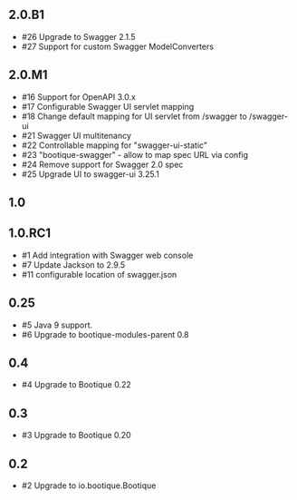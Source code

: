## 2.0.B1

* #26 Upgrade to Swagger 2.1.5
* #27 Support for custom Swagger ModelConverters

## 2.0.M1

* #16 Support for OpenAPI 3.0.x
* #17 Configurable Swagger UI servlet mapping 
* #18 Change default mapping for UI servlet from /swagger to /swagger-ui
* #21 Swagger UI multitenancy
* #22 Controllable mapping for "swagger-ui-static"
* #23 "bootique-swagger" - allow to map spec URL via config
* #24 Remove support for Swagger 2.0 spec
* #25 Upgrade UI to swagger-ui 3.25.1

## 1.0

## 1.0.RC1

* #1 Add integration with Swagger web console
* #7 Update Jackson to 2.9.5
* #11 configurable location of swagger.json

## 0.25

* #5 Java 9 support.
* #6 Upgrade to bootique-modules-parent 0.8

## 0.4

* #4 Upgrade to Bootique 0.22

## 0.3

* #3 Upgrade to Bootique 0.20

## 0.2

* #2 Upgrade to io.bootique.Bootique
